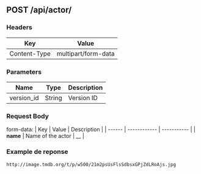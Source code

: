 ## **POST** /api/actor/

### **Headers**

| Key          | Value               |
| ------------ | ------------------- |
| Content-Type | multipart/form-data |

### **Parameters**

| Name       | Type   | Description |
| ---------- | ------ | ----------- |
| version_id | String | Version ID  |

### **Request Body**

form-data:
| Key | Value | Description |
| ------ | ------------ | ----------- |
| **name** | Name of the actor | \_\_ |

### **Example de reponse**

```
http://image.tmdb.org/t/p/w500/21m2psUsFlsSdbsxGPjZdLRoAjs.jpg
```
